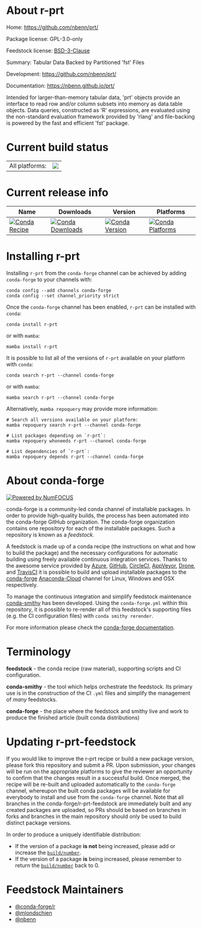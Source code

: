 About r-prt
===========

Home: https://github.com/nbenn/prt/

Package license: GPL-3.0-only

Feedstock license: [BSD-3-Clause](https://github.com/conda-forge/r-prt-feedstock/blob/main/LICENSE.txt)

Summary: Tabular Data Backed by Partitioned 'fst' Files

Development: https://github.com/nbenn/prt/

Documentation: https://nbenn.github.io/prt/

Intended for larger-than-memory tabular data, 'prt' objects provide an interface to
read row and/or column subsets into memory as data.table objects. Data queries,
constructed as 'R' expressions, are evaluated using the non-standard evaluation
framework provided by 'rlang' and file-backing is powered by the fast and efficient
'fst' package.


Current build status
====================


<table><tr><td>All platforms:</td>
    <td>
      <a href="https://dev.azure.com/conda-forge/feedstock-builds/_build/latest?definitionId=17533&branchName=main">
        <img src="https://dev.azure.com/conda-forge/feedstock-builds/_apis/build/status/r-prt-feedstock?branchName=main">
      </a>
    </td>
  </tr>
</table>

Current release info
====================

| Name | Downloads | Version | Platforms |
| --- | --- | --- | --- |
| [![Conda Recipe](https://img.shields.io/badge/recipe-r--prt-green.svg)](https://anaconda.org/conda-forge/r-prt) | [![Conda Downloads](https://img.shields.io/conda/dn/conda-forge/r-prt.svg)](https://anaconda.org/conda-forge/r-prt) | [![Conda Version](https://img.shields.io/conda/vn/conda-forge/r-prt.svg)](https://anaconda.org/conda-forge/r-prt) | [![Conda Platforms](https://img.shields.io/conda/pn/conda-forge/r-prt.svg)](https://anaconda.org/conda-forge/r-prt) |

Installing r-prt
================

Installing `r-prt` from the `conda-forge` channel can be achieved by adding `conda-forge` to your channels with:

```
conda config --add channels conda-forge
conda config --set channel_priority strict
```

Once the `conda-forge` channel has been enabled, `r-prt` can be installed with `conda`:

```
conda install r-prt
```

or with `mamba`:

```
mamba install r-prt
```

It is possible to list all of the versions of `r-prt` available on your platform with `conda`:

```
conda search r-prt --channel conda-forge
```

or with `mamba`:

```
mamba search r-prt --channel conda-forge
```

Alternatively, `mamba repoquery` may provide more information:

```
# Search all versions available on your platform:
mamba repoquery search r-prt --channel conda-forge

# List packages depending on `r-prt`:
mamba repoquery whoneeds r-prt --channel conda-forge

# List dependencies of `r-prt`:
mamba repoquery depends r-prt --channel conda-forge
```


About conda-forge
=================

[![Powered by
NumFOCUS](https://img.shields.io/badge/powered%20by-NumFOCUS-orange.svg?style=flat&colorA=E1523D&colorB=007D8A)](https://numfocus.org)

conda-forge is a community-led conda channel of installable packages.
In order to provide high-quality builds, the process has been automated into the
conda-forge GitHub organization. The conda-forge organization contains one repository
for each of the installable packages. Such a repository is known as a *feedstock*.

A feedstock is made up of a conda recipe (the instructions on what and how to build
the package) and the necessary configurations for automatic building using freely
available continuous integration services. Thanks to the awesome service provided by
[Azure](https://azure.microsoft.com/en-us/services/devops/), [GitHub](https://github.com/),
[CircleCI](https://circleci.com/), [AppVeyor](https://www.appveyor.com/),
[Drone](https://cloud.drone.io/welcome), and [TravisCI](https://travis-ci.com/)
it is possible to build and upload installable packages to the
[conda-forge](https://anaconda.org/conda-forge) [Anaconda-Cloud](https://anaconda.org/)
channel for Linux, Windows and OSX respectively.

To manage the continuous integration and simplify feedstock maintenance
[conda-smithy](https://github.com/conda-forge/conda-smithy) has been developed.
Using the ``conda-forge.yml`` within this repository, it is possible to re-render all of
this feedstock's supporting files (e.g. the CI configuration files) with ``conda smithy rerender``.

For more information please check the [conda-forge documentation](https://conda-forge.org/docs/).

Terminology
===========

**feedstock** - the conda recipe (raw material), supporting scripts and CI configuration.

**conda-smithy** - the tool which helps orchestrate the feedstock.
                   Its primary use is in the construction of the CI ``.yml`` files
                   and simplify the management of *many* feedstocks.

**conda-forge** - the place where the feedstock and smithy live and work to
                  produce the finished article (built conda distributions)


Updating r-prt-feedstock
========================

If you would like to improve the r-prt recipe or build a new
package version, please fork this repository and submit a PR. Upon submission,
your changes will be run on the appropriate platforms to give the reviewer an
opportunity to confirm that the changes result in a successful build. Once
merged, the recipe will be re-built and uploaded automatically to the
`conda-forge` channel, whereupon the built conda packages will be available for
everybody to install and use from the `conda-forge` channel.
Note that all branches in the conda-forge/r-prt-feedstock are
immediately built and any created packages are uploaded, so PRs should be based
on branches in forks and branches in the main repository should only be used to
build distinct package versions.

In order to produce a uniquely identifiable distribution:
 * If the version of a package **is not** being increased, please add or increase
   the [``build/number``](https://docs.conda.io/projects/conda-build/en/latest/resources/define-metadata.html#build-number-and-string).
 * If the version of a package **is** being increased, please remember to return
   the [``build/number``](https://docs.conda.io/projects/conda-build/en/latest/resources/define-metadata.html#build-number-and-string)
   back to 0.

Feedstock Maintainers
=====================

* [@conda-forge/r](https://github.com/conda-forge/r/)
* [@mlondschien](https://github.com/mlondschien/)
* [@nbenn](https://github.com/nbenn/)

